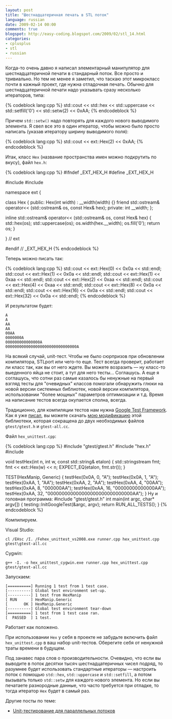 ```yaml
---
layout: post
title: "Шестнадцатеричная печать в STL поток"
language: russian
date: 2009-02-14 00:00
comments: true
blogspot: http://easy-coding.blogspot.com/2009/02/stl_14.html
categories:
- cplusplus
- stl
- russian
---
```

Когда-то очень давно я написал элементарный манипулятор для шестнадцатеричной печати в стандарный поток. Все просто и тривиально. Но тем не менее я заметил, что таскаю этот микрокласс почти в кажный проект, где нужна отладочная печать. Обычно для шестнадцатеричной печати надо указывать сразу несколько итераторов, типа:

{% codeblock lang:cpp %}
std::cout << std::hex << std::uppercase << std::setfill('0') << std::setw(2) << 0xAA;
{% endcodeblock %}

Причем `std::setw()` надо повторять для каждого нового выводимого элемента. Я свел все это в один итератор, чтобы можно было просто написать (указав итератору ширину выводимого поля):

{% codeblock lang:cpp %}
std::cout << ext::Hex(2) << 0xAA;
{% endcodeblock %}

Итак, класс `Hex` (название пространства имен можно подкрутить по вкусу), файл `hex.h`:

{% codeblock lang:cpp %}
#ifndef _EXT_HEX_H
#define _EXT_HEX_H

#include <iostream>
#include <iomanip>

namespace ext {

class Hex {
public:
  Hex(int width) : __width(width) {}
  friend std::ostream& operator<< (std::ostream& os, const Hex& hex);
private:
  int __width;
};

inline std::ostream& operator<< (std::ostream& os, const Hex& hex) {
  std::hex(os);
  std::uppercase(os);
  os.width(hex.__width);
  os.fill('0');
  return os;
}

} // ext

#endif // _EXT_HEX_H
{% endcodeblock %}

Теперь можно писать так:

{% codeblock lang:cpp %}
std::cout << ext::Hex(0)  << 0x0a << std::endl;
std::cout << ext::Hex(1)  << 0x0a << std::endl;
std::cout << ext::Hex(1)  << 0xaa << std::endl;
std::cout << ext::Hex(2)  << 0xaa << std::endl;
std::cout << ext::Hex(4)  << 0xaa << std::endl;
std::cout << ext::Hex(8)  << 0x0a << std::endl;
std::cout << ext::Hex(16) << 0x0a << std::endl;
std::cout << ext::Hex(32) << 0x0a << std::endl;
{% endcodeblock %}

И результатом будет:

    A
    A
    AA
    AA
    00AA
    0000000A
    000000000000000A
    0000000000000000000000000000000A

На всякий случай, unit-тест. Чтобы не было сюрпризов при обновлении компилятора, STLport или чего-то еще. Тест всегда проверит, работает ли класс так, как вы от него ждете. Вы можете возразить — ну класс-то выеденного яйца не стоит, а тут для него тесты... Соглашусь. А еще я соглашусь, что сотни раз самые казалось бы ненужные на первый взгляд тесты для "очевидных" классов помогали обнаружить глюки на новой версии системных библиотек, новой версии компилятора, использовании "более мощных" параметров оптимизации и т.д. Время на написание тестов всегда окупается сполна, всегда. 

Традиционно, для компиляции тестов нам нужна [Google Test Framework][]. Как я уже [писал][Unit-тестирование для параллельных потоков], вы можете скачать [мою модификацию][GoogleTest 1.2.1]  этой библиотеки, которая сокращена до двух необходимых файлов `gtest/gtest.h` и `gtest-all.cc`.

[Google Test Framework]: http://code.google.com/p/googletest/
[GoogleTest 1.2.1]: /downloads/gtest-amalgamation-1.2.1.zip

Файл `hex_unittest.cpp`:

{% codeblock lang:cpp %}
#include "gtest/gtest.h"
#include "hex.h"
#include <sstream>

void testHex(int n, int w, const std::string& etalon) {
  std::stringstream fmt;
  fmt << ext::Hex(w) << n;
  EXPECT_EQ(etalon, fmt.str());
}

TEST(HexManip, Generic) {
  testHex(0x0A, 0, "A");
  testHex(0x0A, 1, "A");
  testHex(0xAA, 1, "AA");
  testHex(0xAA, 2, "AA");
  testHex(0xAA, 4, "00AA");
  testHex(0xAA, 8, "000000AA");
  testHex(0xAA, 16, "00000000000000AA");
  testHex(0xAA, 32, "000000000000000000000000000000AA");
}
Ну и головная программа:
#include "gtest/gtest.h"
int main(int argc, char* argv[]) {
  testing::InitGoogleTest(&argc, argv);
  return RUN_ALL_TESTS();
}
{% endcodeblock %}

Компилируем.

Visual Studio:

    cl /EHsc /I. /Fehex_unittest_vs2008.exe runner.cpp hex_unittest.cpp gtest\gtest-all.cc

Cygwin:

    g++ -I. -o hex_unittest_cygwin.exe runner.cpp hex_unittest.cpp gtest/gtest-all.cc

Запускаем:

    [==========] Running 1 test from 1 test case.
    [----------] Global test environment set-up.
    [----------] 1 test from HexManip
    [ RUN      ] HexManip.Generic
    [       OK ] HexManip.Generic
    [----------] Global test environment tear-down
    [==========] 1 test from 1 test case ran.
    [  PASSED  ] 1 test.

Работает как положено.

При использовании `Hex` у себя в проекте не забудьте включить файл `hex_unittest.cpp` в ваш набор unit-тестов. Оберегите себя от ненужной траты времени в будущем.

Под занавес пара слов о производительности. Очевидно, что если вы выводите в поток десятки тысяч шестнадцатеричных чисел подряд, то разумнее будет использовать стандартные итераторы — настроить поток с помощью `std::hex`, `std::uppercase` и `std::setfill`, а потом вызывать только `std::setw` для каждого нового элемента. Но если вы печатаете разнородные данные, что часто требуется при отладке, то тогда итератор `Hex` будет в самый раз.

Другие посты по теме:

* [Unit-тестирование для параллельных потоков][]

[Unit-тестирование для параллельных потоков]: /blog/russian/2009/01/28/unit-testing-concurrent-threads/

